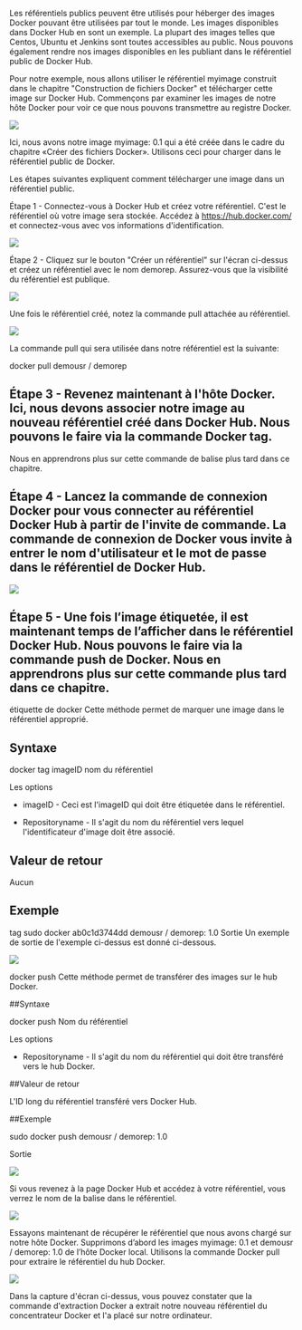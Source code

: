 Les référentiels publics peuvent être utilisés pour héberger des images Docker pouvant être utilisées par tout le monde. Les images disponibles dans Docker Hub en sont un exemple. La plupart des images telles que Centos, Ubuntu et Jenkins sont toutes accessibles au public. Nous pouvons également rendre nos images disponibles en les publiant dans le référentiel public de Docker Hub.

Pour notre exemple, nous allons utiliser le référentiel myimage construit dans le chapitre "Construction de fichiers Docker" et télécharger cette image sur Docker Hub. Commençons par examiner les images de notre hôte Docker pour voir ce que nous pouvons transmettre au registre Docker.

![](1.jpg)

Ici, nous avons notre image myimage: 0.1 qui a été créée dans le cadre du chapitre «Créer des fichiers Docker». Utilisons ceci pour charger dans le référentiel public de Docker.

Les étapes suivantes expliquent comment télécharger une image dans un référentiel public.

Étape 1 - Connectez-vous à Docker Hub et créez votre référentiel. C'est le référentiel où votre image sera stockée. Accédez à https://hub.docker.com/ et connectez-vous avec vos informations d'identification.

![](2.jpg)

Étape 2 - Cliquez sur le bouton "Créer un référentiel" sur l'écran ci-dessus et créez un référentiel avec le nom demorep. Assurez-vous que la visibilité du référentiel est publique.

![](3.jpg)

Une fois le référentiel créé, notez la commande pull attachée au référentiel.

![](4.jpg)

La commande pull qui sera utilisée dans notre référentiel est la suivante:

docker pull demousr / demorep

## Étape 3 - Revenez maintenant à l'hôte Docker. Ici, nous devons associer notre image au nouveau référentiel créé dans Docker Hub. Nous pouvons le faire via la commande Docker tag.

Nous en apprendrons plus sur cette commande de balise plus tard dans ce chapitre.

## Étape 4 - Lancez la commande de connexion Docker pour vous connecter au référentiel Docker Hub à partir de l'invite de commande. La commande de connexion de Docker vous invite à entrer le nom d'utilisateur et le mot de passe dans le référentiel de Docker Hub.

![](5.jpg)

## Étape 5 - Une fois l’image étiquetée, il est maintenant temps de l’afficher dans le référentiel Docker Hub. Nous pouvons le faire via la commande push de Docker. Nous en apprendrons plus sur cette commande plus tard dans ce chapitre.

étiquette de docker
Cette méthode permet de marquer une image dans le référentiel approprié.

## Syntaxe

docker tag imageID nom du référentiel

Les options
* imageID - Ceci est l'imageID qui doit être étiquetée dans le référentiel.

* Repositoryname - Il s'agit du nom du référentiel vers lequel l'identificateur d'image doit être associé.

## Valeur de retour
Aucun

## Exemple
tag sudo docker ab0c1d3744dd demousr / demorep: 1.0
Sortie
Un exemple de sortie de l'exemple ci-dessus est donné ci-dessous.

![](6.jpg)

docker push
Cette méthode permet de transférer des images sur le hub Docker.

##Syntaxe

docker push Nom du référentiel

Les options

* Repositoryname - Il s'agit du nom du référentiel qui doit être transféré vers le hub Docker.

##Valeur de retour

L'ID long du référentiel transféré vers Docker Hub.

##Exemple

sudo docker push demousr / demorep: 1.0

Sortie

![](7.jpg)

Si vous revenez à la page Docker Hub et accédez à votre référentiel, vous verrez le nom de la balise dans le référentiel.

![](8.jpg)

Essayons maintenant de récupérer le référentiel que nous avons chargé sur notre hôte Docker. Supprimons d’abord les images myimage: 0.1 et demousr / demorep: 1.0 de l’hôte Docker local. Utilisons la commande Docker pull pour extraire le référentiel du hub Docker.

![](9.jpg)

Dans la capture d'écran ci-dessus, vous pouvez constater que la commande d'extraction Docker a extrait notre nouveau référentiel du concentrateur Docker et l'a placé sur notre ordinateur.